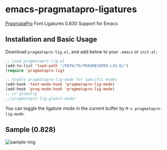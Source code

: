 # emacs-pragmatapro-ligatures
[PragmataPro](https://www.fsd.it/shop/fonts/pragmatapro/) Font Ligatures 0.830 Support for Emacs

## Installation and Basic Usage

Download `pragmatapro-lig.el`, and add below to your `.emacs` or `init.el`:

```el
;; Load pragmatapro-lig.el
(add-to-list 'load-path "/PATH/TO/PRAGMATAPRO-LIG-EL")
(require 'pragmatapro-lig)

;; Enable pragmatapro-lig-mode for specific modes
(add-hook 'text-mode-hook 'pragmatapro-lig-mode)
(add-hook 'prog-mode-hook 'pragmatapro-lig-mode)
;; or globally
;;(pragmatapro-lig-global-mode)
```

You can toggle the ligature mode in the current buffer by `M-x pragmatapro-lig-mode`.

## Sample (0.828)

![sample-img](/sample.png)
